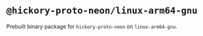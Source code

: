 # `@hickory-proto-neon/linux-arm64-gnu`

Prebuilt binary package for `hickory-proto-neon` on `linux-arm64-gnu`.
